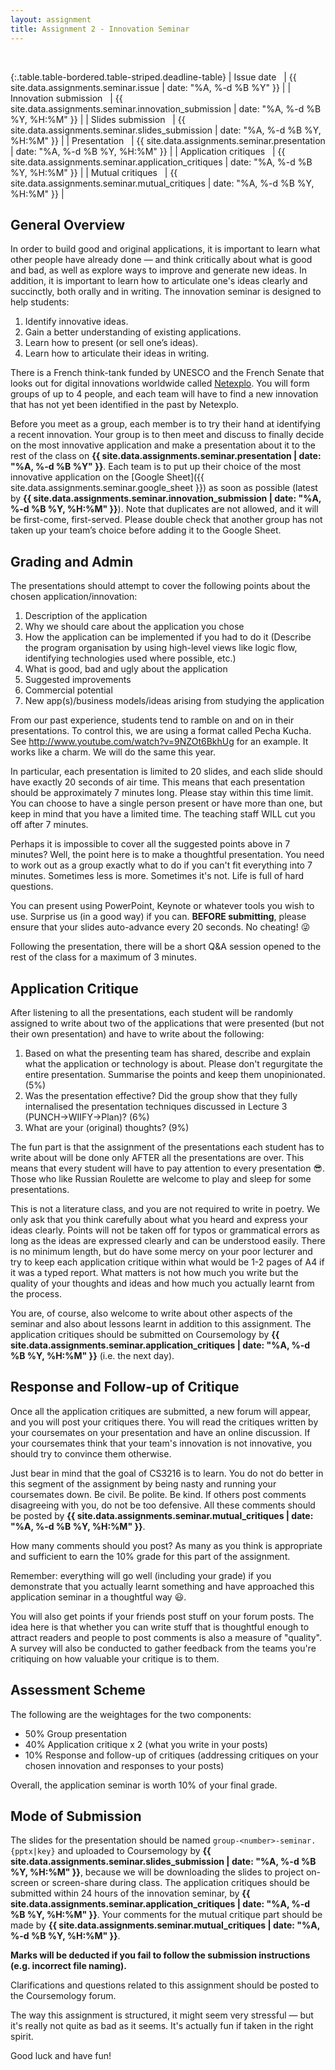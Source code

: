 ```yaml
---
layout: assignment
title: Assignment 2 - Innovation Seminar
---
```


<!-- markdownlint-disable MD033 -->

<br>

{:.table.table-bordered.table-striped.deadline-table}
| Issue date &nbsp; | {{ site.data.assignments.seminar.issue | date: "%A, %-d %B %Y" }} |
| Innovation submission &nbsp; | {{ site.data.assignments.seminar.innovation_submission | date: "%A, %-d %B %Y, %H:%M" }} |
| Slides submission &nbsp; | {{ site.data.assignments.seminar.slides_submission | date: "%A, %-d %B %Y, %H:%M" }} |
| Presentation &nbsp; | {{ site.data.assignments.seminar.presentation | date: "%A, %-d %B %Y, %H:%M" }} |
| Application critiques &nbsp; | {{ site.data.assignments.seminar.application_critiques | date: "%A, %-d %B %Y, %H:%M" }} |
| Mutual critiques &nbsp; | {{ site.data.assignments.seminar.mutual_critiques | date: "%A, %-d %B %Y, %H:%M" }} |

## General Overview

In order to build good and original applications, it is important to learn what other people have already done — and think critically about what is good and bad, as well as explore ways to improve and generate new ideas. In addition, it is important to learn how to articulate one's ideas clearly and succinctly, both orally and in writing. The innovation seminar is designed to help students:

1. Identify innovative ideas.
2. Gain a better understanding of existing applications.
3. Learn how to present (or sell one’s ideas).
4. Learn how to articulate their ideas in writing.

There is a French think-tank funded by UNESCO and the French Senate that looks out for digital innovations worldwide called [Netexplo](https://netexplo.com/n100/). You will form groups of up to 4 people, and each team will have to find a new innovation that has not yet been identified in the past by Netexplo.

Before you meet as a group, each member is to try their hand at identifying a recent innovation. Your group is to then meet and discuss to finally decide on the most innovative application and make a presentation about it to the rest of the class on **{{ site.data.assignments.seminar.presentation | date: "%A, %-d %B %Y" }}**. Each team is to put up their choice of the most innovative application on the [Google Sheet]({{ site.data.assignments.seminar.google_sheet }}) as soon as possible (latest by **{{ site.data.assignments.seminar.innovation_submission | date: "%A, %-d %B %Y, %H:%M" }}**). Note that duplicates are not allowed, and it will be first-come, first-served. Please double check that another group has not taken up your team’s choice before adding it to the Google Sheet.

## Grading and Admin

The presentations should attempt to cover the following points about the chosen application/innovation:

1. Description of the application
2. Why we should care about the application you chose
3. How the application can be implemented if you had to do it (Describe the program organisation by using high-level views like logic flow, identifying technologies used where possible, etc.)
4. What is good, bad and ugly about the application
5. Suggested improvements
6. Commercial potential
7. New app(s)/business models/ideas arising from studying the application

From our past experience, students tend to ramble on and on in their presentations. To control this, we are using a format called Pecha Kucha. See <http://www.youtube.com/watch?v=9NZOt6BkhUg> for an example. It works like a charm. We will do the same this year.

In particular, each presentation is limited to 20 slides, and each slide should have exactly 20 seconds of air time. This means that each presentation should be approximately 7 minutes long. Please stay within this time limit. You can choose to have a single person present or have more than one, but keep in mind that you have a limited time. The teaching staff WILL cut you off after 7 minutes.

Perhaps it is impossible to cover all the suggested points above in 7 minutes? Well, the point here is to make a thoughtful presentation. You need to work out as a group exactly what to do if you can't fit everything into 7 minutes. Sometimes less is more. Sometimes it's not. Life is full of hard questions.

You can present using PowerPoint, Keynote or whatever tools you wish to use. Surprise us (in a good way) if you can. **BEFORE submitting**, please ensure that your slides auto-advance every 20 seconds. No cheating! 😜

Following the presentation, there will be a short Q&A session opened to the rest of the class for a maximum of 3 minutes.

## Application Critique

After listening to all the presentations, each student will be randomly assigned to write about two of the applications that were presented (but not their own presentation) and have to write about the following:

1. Based on what the presenting team has shared, describe and explain what the application or technology is about. Please don't regurgitate the entire presentation. Summarise the points and keep them unopinionated. (5%)
2. Was the presentation effective? Did the group show that they fully internalised the presentation techniques discussed in Lecture 3 (PUNCH->WIIFY->Plan)? (6%)
3. What are your (original) thoughts? (9%)

The fun part is that the assignment of the presentations each student has to write about will be done only AFTER all the presentations are over. This means that every student will have to pay attention to every presentation 😎. Those who like Russian Roulette are welcome to play and sleep for some presentations.

This is not a literature class, and you are not required to write in poetry. We only ask that you think carefully about what you heard and express your ideas clearly. Points will not be taken off for typos or grammatical errors as long as the ideas are expressed clearly and can be understood easily. There is no minimum length, but do have some mercy on your poor lecturer and try to keep each application critique within what would be 1-2 pages of A4 if it was a typed report. What matters is not how much you write but the quality of your thoughts and ideas and how much you actually learnt from the process.

You are, of course, also welcome to write about other aspects of the seminar and also about lessons learnt in addition to this assignment. The application critiques should be submitted on Coursemology by **{{ site.data.assignments.seminar.application_critiques | date: "%A, %-d %B %Y, %H:%M" }}** (i.e. the next day).

## Response and Follow-up of Critique

Once all the application critiques are submitted, a new forum will appear, and you will post your critiques there. You will read the critiques written by your coursemates on your presentation and have an online discussion. If your coursemates think that your team's innovation is not innovative, you should try to convince them otherwise.

Just bear in mind that the goal of CS3216 is to learn. You do not do better in this segment of the assignment by being nasty and running your coursemates down. Be civil. Be polite. Be kind. If others post comments disagreeing with you, do not be too defensive. All these comments should be posted by **{{ site.data.assignments.seminar.mutual_critiques | date: "%A, %-d %B %Y, %H:%M" }}**.

How many comments should you post? As many as you think is appropriate and sufficient to earn the 10% grade for this part of the assignment.

Remember: everything will go well (including your grade) if you demonstrate that you actually learnt something and have approached this application seminar in a thoughtful way 😃.

You will also get points if your friends post stuff on your forum posts. The idea here is that whether you can write stuff that is thoughtful enough to attract readers and people to post comments is also a measure of "quality". A survey will also be conducted to gather feedback from the teams you're critiquing on how valuable your critique is to them.

## Assessment Scheme

The following are the weightages for the two components:

- 50% Group presentation
- 40% Application critique x 2 (what you write in your posts)
- 10% Response and follow-up of critiques (addressing critiques on your chosen innovation and responses to your posts)

Overall, the application seminar is worth 10% of your final grade.

## Mode of Submission

The slides for the presentation should be named `group-<number>-seminar.{pptx|key}` and uploaded to Coursemology by **{{ site.data.assignments.seminar.slides_submission | date: "%A, %-d %B %Y, %H:%M" }}**, because we will be downloading the slides to project on-screen or screen-share during class. The application critiques should be submitted within 24 hours of the innovation seminar, by **{{ site.data.assignments.seminar.application_critiques | date: "%A, %-d %B %Y, %H:%M" }}**. Your comments for the mutual critique part should be made by **{{ site.data.assignments.seminar.mutual_critiques | date: "%A, %-d %B %Y, %H:%M" }}**.

**Marks will be deducted if you fail to follow the submission instructions (e.g. incorrect file naming).**

Clarifications and questions related to this assignment should be posted to the Coursemology forum.

The way this assignment is structured, it might seem very stressful — but it's really not quite as bad as it seems. It's actually fun if taken in the right spirit.

Good luck and have fun!

